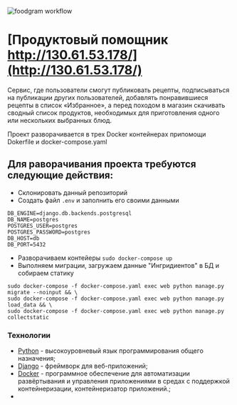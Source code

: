 ![foodgram workflow](https://github.com/tetyorkin/foodgram-project/actions/workflows/main.yml/badge.svg)
# [Продуктовый помощник http://130.61.53.178/](http://130.61.53.178/)


Сервис, где пользователи смогут публиковать рецепты, подписываться на публикации других пользователей, добавлять понравившиеся рецепты в список «Избранное», а перед походом в магазин скачивать сводный список продуктов, необходимых для приготовления одного или нескольких выбранных блюд.

Проект разворачивается в трех Docker контейнерах припомощи Dokerfile и docker-compose.yaml

## Для раворачивания проекта требуются следующие действия:
- Склонировать данный репозиторий
- Создать файл `.env` и заполнить его своими данными
```
DB_ENGINE=django.db.backends.postgresql
DB_NAME=postgres
POSTGRES_USER=postgres
POSTGRES_PASSWORD=postgres
DB_HOST=db
DB_PORT=5432
```
- Разворачиваем контейеры `sudo docker-compose up`
- Выполняем миграции, загружаем данные "Ингридиентов" в БД и собираем статику
```
sudo docker-compose -f docker-compose.yaml exec web python manage.py migrate --noinput && \
sudo docker-compose -f docker-compose.yaml exec web python manage.py load_data && \
sudo docker-compose -f docker-compose.yaml exec web python manage.py collectstatic
```


### Технологии
* [Python](https://www.python.org/) - высокоуровневый язык программирования общего назначения;
* [Django](https://www.djangoproject.com/) - фреймворк для веб-приложений;
* [Docker](https://www.docker.com/) - программное обеспечение для автоматизации развёртывания и управления приложениями в средах с поддержкой контейнеризации, контейнеризатор приложений.;
* 
